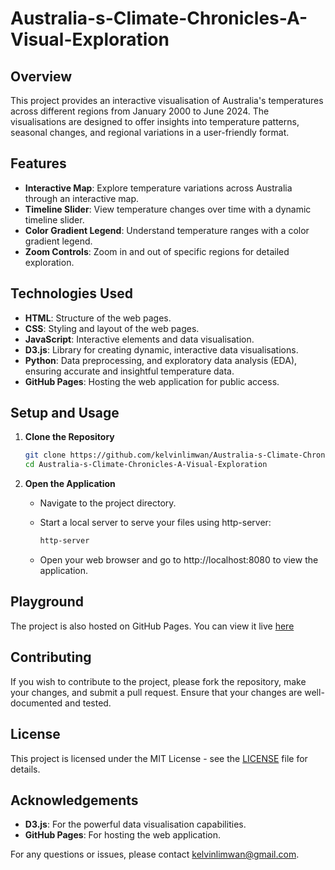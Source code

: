 # Australia-s-Climate-Chronicles-A-Visual-Exploration

## Overview

This project provides an interactive visualisation of Australia's temperatures across different regions from January 2000 to June 2024. The visualisations are designed to offer insights into temperature patterns, seasonal changes, and regional variations in a user-friendly format.

## Features

- **Interactive Map**: Explore temperature variations across Australia through an interactive map.
- **Timeline Slider**: View temperature changes over time with a dynamic timeline slider.
- **Color Gradient Legend**: Understand temperature ranges with a color gradient legend.
- **Zoom Controls**: Zoom in and out of specific regions for detailed exploration.

## Technologies Used

- **HTML**: Structure of the web pages.
- **CSS**: Styling and layout of the web pages.
- **JavaScript**: Interactive elements and data visualisation.
- **D3.js**: Library for creating dynamic, interactive data visualisations.
- **Python**: Data preprocessing, and exploratory data analysis (EDA), ensuring accurate and insightful temperature data.
- **GitHub Pages**: Hosting the web application for public access.

## Setup and Usage

1. **Clone the Repository**

   ```bash
   git clone https://github.com/kelvinlimwan/Australia-s-Climate-Chronicles-A-Visual-Exploration.git
   cd Australia-s-Climate-Chronicles-A-Visual-Exploration
   ```

2. **Open the Application**

   - Navigate to the project directory.
   - Start a local server to serve your files using http-server:

     ```bash
     http-server
     ```

   - Open your web browser and go to http://localhost:8080 to view the application.

## Playground

The project is also hosted on GitHub Pages. You can view it live [here](https://kelvinlimwan.github.io/Australia-s-Climate-Chronicles-A-Visual-Exploration/)

## Contributing

If you wish to contribute to the project, please fork the repository, make your changes, and submit a pull request. Ensure that your changes are well-documented and tested.

## License

This project is licensed under the MIT License - see the [LICENSE](LICENSE.txt) file for details.

## Acknowledgements

- **D3.js**: For the powerful data visualisation capabilities.
- **GitHub Pages**: For hosting the web application.

For any questions or issues, please contact kelvinlimwan@gmail.com.
